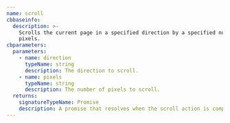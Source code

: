 ```yaml
---
name: scroll
cbbaseinfo:
  description: >-
    Scrolls the current page in a specified direction by a specified number of
    pixels.
cbparameters:
  parameters:
    - name: direction
      typeName: string
      description: The direction to scroll.
    - name: pixels
      typeName: string
      description: The number of pixels to scroll.
  returns:
    signatureTypeName: Promise
    description: A promise that resolves when the scroll action is complete.
---
```

<CBBaseInfo/> 
 <CBParameters/>